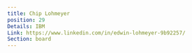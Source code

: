 ```yaml
---
title: Chip Lohmeyer
position: 29
Details: IBM
Link: https://www.linkedin.com/in/edwin-lohmeyer-9b92257/
Section: board
---
```


